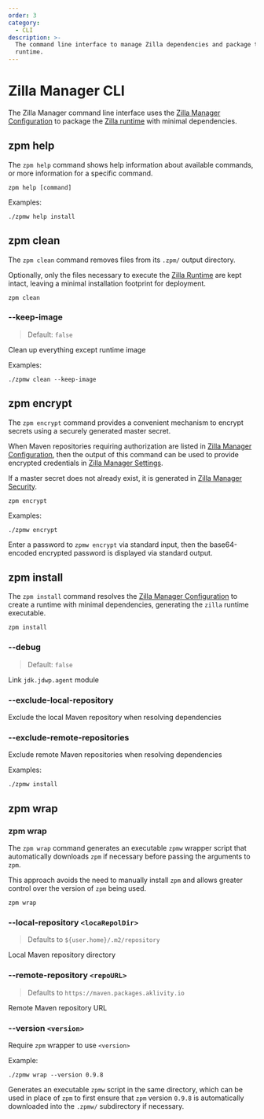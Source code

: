 ```yaml
---
order: 3
category:
  - CLI
description: >-
  The command line interface to manage Zilla dependencies and package the Zilla
  runtime.
---
```


# Zilla Manager CLI

The Zilla Manager command line interface uses the [Zilla Manager Configuration](../zpm.yaml.md) to package the [Zilla runtime](../zilla) with minimal dependencies.

## zpm help

The `zpm help` command shows help information about available commands, or more information for a specific command.

```shell:no-line-numbers
zpm help [command]
```

Examples:

```bash:no-line-numbers
./zpmw help install
```

## zpm clean

The `zpm clean` command removes files from its `.zpm/` output directory.

Optionally, only the files necessary to execute the [Zilla Runtime](../zilla) are kept intact, leaving a minimal installation footprint for deployment.

```bash:no-line-numbers
zpm clean
```

### --keep-image

> Default: `false`

Clean up everything except runtime image

Examples:

```bash:no-line-numbers
./zpmw clean --keep-image
```

## zpm encrypt

The `zpm encrypt` command provides a convenient mechanism to encrypt secrets using a securely generated master secret.

When Maven repositories requiring authorization are listed in [Zilla Manager Configuration](../zpm.yaml.md), then the output of this command can be used to provide encrypted credentials in [Zilla Manager Settings](../settings.json.md).

If a master secret does not already exist, it is generated in [Zilla Manager Security](../security.json.md).


```bash:no-line-numbers
zpm encrypt
```

Examples:

```bash:no-line-numbers
./zpmw encrypt
```

Enter a password to `zpmw encrypt` via standard input, then the base64-encoded encrypted password is displayed via standard output.

## zpm install

The `zpm install` command resolves the [Zilla Manager Configuration](../zpm.yaml.md) to create a runtime with minimal dependencies, generating the `zilla` runtime executable.

```bash:no-line-numbers
zpm install
```

### --debug

> Default: `false`

Link `jdk.jdwp.agent` module

### --exclude-local-repository

Exclude the local Maven repository when resolving dependencies

### --exclude-remote-repositories

Exclude remote Maven repositories when resolving dependencies

Examples:

```bash:no-line-numbers
./zpmw install
```

## zpm wrap

### zpm wrap

The `zpm wrap` command generates an executable `zpmw` wrapper script that automatically downloads `zpm` if necessary before passing the arguments to `zpm`.

This approach avoids the need to manually install `zpm` and allows greater control over the version of `zpm` being used.

```bash:no-line-numbers
zpm wrap
```

### --local-repository `<locaRepolDir>`

> Defaults to `${user.home}/.m2/repository`

Local Maven repository directory

### --remote-repository `<repoURL>`

> Defaults to `https://maven.packages.aklivity.io`

Remote Maven repository URL

### --version `<version>`

Require `zpm`  wrapper to use `<version>`

Example:

```bash:no-line-numbers
./zpmw wrap --version 0.9.8
```

Generates an executable `zpmw` script in the same directory, which can be used in place of `zpm` to first ensure that `zpm` version `0.9.8` is automatically downloaded into the `.zpmw/` subdirectory if necessary.
